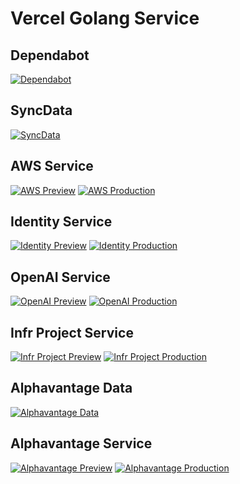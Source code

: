 # Vercel Golang Service

## Dependabot

[![Dependabot](https://github.com/futugyou/goproject/actions/workflows/dependabot-auto.yml/badge.svg)](https://github.com/futugyou/goproject/actions/workflows/dependabot-auto.yml)

## SyncData

[![SyncData](https://github.com/futugyou/goproject/actions/workflows/syncdata.yml/badge.svg?branch=master)](https://github.com/futugyou/goproject/actions/workflows/syncdata.yml)

## AWS Service

[![AWS Preview](https://github.com/futugyou/goproject/actions/workflows/aws-vercel-preview.yaml/badge.svg)](https://github.com/futugyou/goproject/actions/workflows/aws-vercel-preview.yaml)
[![AWS Production](https://github.com/futugyou/goproject/actions/workflows/aws-vercel-production.yaml/badge.svg?branch=master)](https://github.com/futugyou/goproject/actions/workflows/aws-vercel-production.yaml)

## Identity Service

[![Identity Preview](https://github.com/futugyou/goproject/actions/workflows/identity-vercel-preview.yaml/badge.svg)](https://github.com/futugyou/goproject/actions/workflows/identity-vercel-preview.yaml)
[![Identity Production](https://github.com/futugyou/goproject/actions/workflows/identity-vercel-production.yaml/badge.svg?branch=master)](https://github.com/futugyou/goproject/actions/workflows/identity-vercel-production.yaml)

## OpenAI Service

[![OpenAI Preview](https://github.com/futugyou/goproject/actions/workflows/openAI-vercel-preview.yaml/badge.svg)](https://github.com/futugyou/goproject/actions/workflows/openAI-vercel-preview.yaml)
[![OpenAI Production](https://github.com/futugyou/goproject/actions/workflows/openAI-vercel-production.yaml/badge.svg?branch=master)](https://github.com/futugyou/goproject/actions/workflows/openAI-vercel-production.yaml)

## Infr Project Service

[![Infr Project Preview](https://github.com/futugyou/goproject/actions/workflows/project-vercel-preview.yaml/badge.svg)](https://github.com/futugyou/goproject/actions/workflows/project-vercel-preview.yaml)
[![Infr Project Production](https://github.com/futugyou/goproject/actions/workflows/project-vercel-production.yaml/badge.svg?branch=master)](https://github.com/futugyou/goproject/actions/workflows/project-vercel-production.yaml)

## Alphavantage Data

[![Alphavantage Data](https://github.com/futugyou/goproject/actions/workflows/alphavantage-data.yml/badge.svg)](https://github.com/futugyou/goproject/actions/workflows/alphavantage-data.yml)

## Alphavantage Service

[![Alphavantage Preview](https://github.com/futugyou/goproject/actions/workflows/alphavantage-preview.yaml/badge.svg)](https://github.com/futugyou/goproject/actions/workflows/alphavantage-preview.yaml)
[![Alphavantage Production](https://github.com/futugyou/goproject/actions/workflows/alphavantage-production.yaml/badge.svg?branch=master)](https://github.com/futugyou/goproject/actions/workflows/alphavantage-production.yaml)
